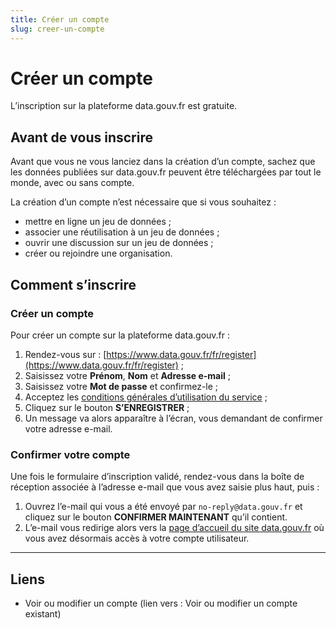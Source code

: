 ```yaml
---
title: Créer un compte
slug: creer-un-compte
---
```

# Créer un compte

L’inscription sur la plateforme data.gouv.fr est gratuite.

## Avant de vous inscrire

Avant que vous ne vous lanciez dans la création d’un compte, sachez que les données publiées sur data.gouv.fr peuvent être téléchargées par tout le monde, avec ou sans compte.

La création d’un compte n’est nécessaire que si vous souhaitez :

* mettre en ligne un jeu de données ;
* associer une réutilisation à un jeu de données ;
* ouvrir une discussion sur un jeu de données ;
* créer ou rejoindre une organisation.

## Comment s’inscrire

### Créer un compte

Pour créer un compte sur la plateforme data.gouv.fr :

1. Rendez-vous sur : [https://www.data.gouv.fr/fr/register](https://www.data.gouv.fr/fr/register) ;
2. Saisissez votre **Prénom**, **Nom** et **Adresse e-mail** ;
3. Saisissez votre **Mot de passe** et confirmez-le ;
4. Acceptez les [conditions générales d’utilisation du service](https://www.data.gouv.fr/fr/terms/) ;
5. Cliquez sur le bouton **S’ENREGISTRER** ;
6. Un message va alors apparaître à l’écran, vous demandant de confirmer votre adresse e-mail.

### Confirmer votre compte

Une fois le formulaire d’inscription validé, rendez-vous dans la boîte de réception associée à l’adresse e-mail que vous avez saisie plus haut, puis :

1. Ouvrez l’e-mail qui vous a été envoyé par `no-reply@data.gouv.fr` et cliquez sur le bouton **CONFIRMER MAINTENANT** qu’il contient.
2. L’e-mail vous redirige alors vers la [page d’accueil du site data.gouv.fr](https://www.data.gouv.fr/fr/) où vous avez désormais accès à votre compte utilisateur.

***

## Liens

* Voir ou modifier un compte (lien vers : Voir ou modifier un compte existant)
